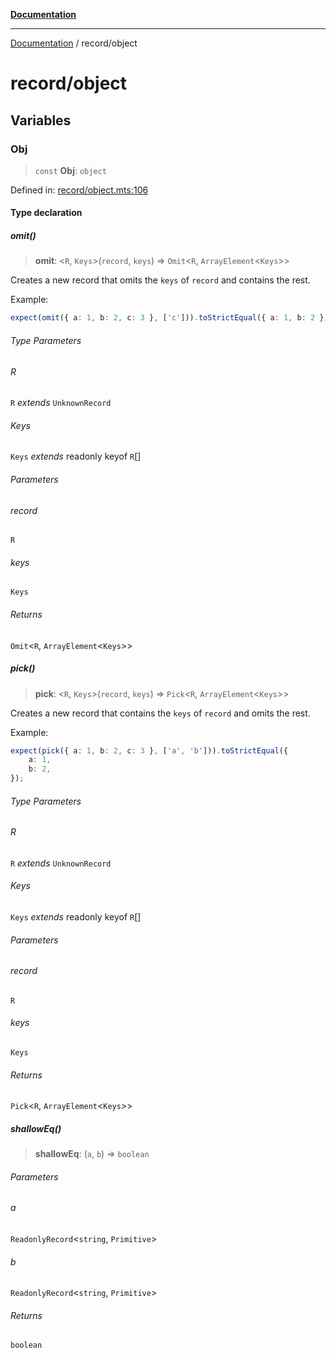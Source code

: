 [**Documentation**](../README.md)

---

[Documentation](../README.md) / record/object

# record/object

## Variables

### Obj

> `const` **Obj**: `object`

Defined in: [record/object.mts:106](https://github.com/noshiro-pf/ts-verified/blob/main/src/record/object.mts#L106)

#### Type declaration

##### omit()

> **omit**: \<`R`, `Keys`\>(`record`, `keys`) => `Omit`\<`R`, `ArrayElement`\<`Keys`\>\>

Creates a new record that omits the `keys` of `record` and contains the rest.

Example:

```ts
expect(omit({ a: 1, b: 2, c: 3 }, ['c'])).toStrictEqual({ a: 1, b: 2 });
```

###### Type Parameters

###### R

`R` _extends_ `UnknownRecord`

###### Keys

`Keys` _extends_ readonly keyof `R`[]

###### Parameters

###### record

`R`

###### keys

`Keys`

###### Returns

`Omit`\<`R`, `ArrayElement`\<`Keys`\>\>

##### pick()

> **pick**: \<`R`, `Keys`\>(`record`, `keys`) => `Pick`\<`R`, `ArrayElement`\<`Keys`\>\>

Creates a new record that contains the `keys` of `record` and omits the rest.

Example:

```ts
expect(pick({ a: 1, b: 2, c: 3 }, ['a', 'b'])).toStrictEqual({
    a: 1,
    b: 2,
});
```

###### Type Parameters

###### R

`R` _extends_ `UnknownRecord`

###### Keys

`Keys` _extends_ readonly keyof `R`[]

###### Parameters

###### record

`R`

###### keys

`Keys`

###### Returns

`Pick`\<`R`, `ArrayElement`\<`Keys`\>\>

##### shallowEq()

> **shallowEq**: (`a`, `b`) => `boolean`

###### Parameters

###### a

`ReadonlyRecord`\<`string`, `Primitive`\>

###### b

`ReadonlyRecord`\<`string`, `Primitive`\>

###### Returns

`boolean`
